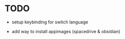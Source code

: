 
# TODO

- setup keybinding for switch language

- add way to install appimages (spacedrive & obsidian)
